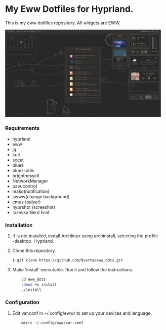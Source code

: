 # My Eww Dotfiles for Hyprland.


This is my eww dotfiles repository. All widgets are EWW.

![preview](eww/images/screenshot/1.jpg)

### Requirements

- hyprland
- eww
- jq 
- curl
- socat
- bluez
- bluez-utils
- brightnessctl
- NetworkManager
- pavucontrol
- mako(notification)
- swww(change background)
- cmus (palyer)
- hyprshot (screeshot)
- Iosevka Nerd Font

### Installation

1. If is not installed, install Archlinux using archinstall, selecting the profile -desktop -Hyprland.
2. Clone this repository.

	```bash
	$ git clone https://github.com/Qvarta/eww_dots.git
	```

3. Make 'install' executable. Run it and follow the instructions.

	```bash
        cd eww_dots
        chmod +x install
        ./install
	```

### Configuration

1. Edit var.conf in ~/.config/eww/ to set up your devices and language.

	```bash
        micro ~/.config/eww/var.conf
	```


